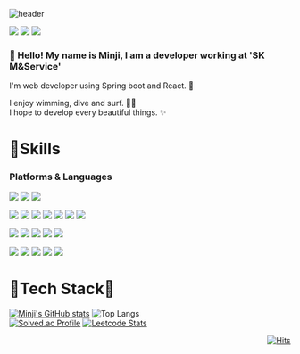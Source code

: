 <!--
**minji428/minji428** is a ✨ _special_ ✨ repository because its `README.md` (this file) appears on your GitHub profile.

Here are some ideas to get you started:

- 🔭 I’m currently working on ...
- 🌱 I’m currently learning ...
- 👯 I’m looking to collaborate on ...
- 🤔 I’m looking for help with ...
- 💬 Ask me about ...
- 📫 How to reach me: ...
- 😄 Pronouns: ...
- ⚡ Fun fact: ...

### Hi there 👋
-->

![header](https://capsule-render.vercel.app/api?type=slice&color=gradient&height=160&section=header&text=MinJi%20Park&fontAlign=50&fontAlignY=70&fontSize=90&fontColor=000000)

<!-- Notion -->
<a href="https://sulfuric-tin-0be.notion.site/283fe820d65e417693805e57f34bc4f9" target="_blank"><img src="https://img.shields.io/badge/Notion-000000?style=for-the-badge&logo=Notion&logoColor=white"/></a>
<a href="mailto:alswl980428@gmail.com" target="_blank"><img src="https://img.shields.io/badge/gamil-EA4335?style=for-the-badge&logo=gmail&logoColor=white"></a>
<a href="https://www.instagram.com/minji_428" target="_blank"><img src="https://img.shields.io/badge/instagram-E4405F?style=for-the-badge&logo=instagram&logoColor=white"></a>


### 👋 Hello! My name is Minji, I am a developer working at 'SK M&Service'<br/>

I'm web developer using Spring boot and React. 💖

I enjoy wimming, dive and surf. 🏄‍♀️ <br/>
I hope to develop every beautiful things. ✨



<!-- Skill -->
# 💪Skills 
### Platforms & Languages
<!-- aws, ubuntu, filezilla -->
<img src="https://img.shields.io/badge/Amazon AWS-232F3E?style=for-the-badge&logo=Amazon AWS&logoColor=white"> <img src="https://img.shields.io/badge/Ubuntu-E95420?style=for-the-badge&logo=Ubuntu&logoColor=white">
<img src="https://img.shields.io/badge/FileZilla-BF0000?style=for-the-badge&logo=FileZilla&logoColor=white">
<br/>

<!-- Spring, Spring boot, React, Node.js, Redis, RabbitMq, Yarn -->
<img src="https://img.shields.io/badge/Spring-6DB33F?style=for-the-badge&logo=Spring&logoColor=white"> <img src="https://img.shields.io/badge/springboot-6DB33F?style=for-the-badge&logo=springboot&logoColor=white">
<img src="https://img.shields.io/badge/react-61DAFB?style=for-the-badge&logo=react&logoColor=black">
<img src="https://img.shields.io/badge/node.js-339933?style=for-the-badge&logo=Node.js&logoColor=white">
<img src="https://img.shields.io/badge/Redis-DC382D?style=for-the-badge&logo=Redis&logoColor=white">
<img src="https://img.shields.io/badge/RabbitMQ-FF6600?style=for-the-badge&logo=RabbitMQ&logoColor=white">
<img src="https://img.shields.io/badge/Yarn-2C8EBB?style=for-the-badge&logo=Yarn&logoColor=white">
<br/>

<!-- TypeScript, Java, JavaScript, Python, Jquery -->
<img src="https://img.shields.io/badge/TypeScript-3178C6?style=for-the-badge&logo=TypeScript&logoColor=white"> <img src="https://img.shields.io/badge/java-007396?style=for-the-badge&logo=java&logoColor=white">
<img src="https://img.shields.io/badge/javascript-F7DF1E?style=for-the-badge&logo=javascript&logoColor=black">
<img src="https://img.shields.io/badge/python-3776AB?style=for-the-badge&logo=python&logoColor=white">
<img src="https://img.shields.io/badge/jquery-0769AD?style=for-the-badge&logo=jquery&logoColor=white">
<br/>

<!-- html5, css3, bootstrap, MySQL, Oracle -->
<img src="https://img.shields.io/badge/html5-E34F26?style=for-the-badge&logo=html5&logoColor=white"> <img src="https://img.shields.io/badge/css3-1572B6?style=for-the-badge&logo=css3&logoColor=white">
<img src="https://img.shields.io/badge/bootstrap-7952B3?style=for-the-badge&logo=bootstrap&logoColor=white">
<img src="https://img.shields.io/badge/MySQL-4479A1?style=for-the-badge&logo=MySQL&logoColor=white">
<img src="https://img.shields.io/badge/Oracle-F80000?style=for-the-badge&logo=Oracle&logoColor=white">
<br/>


<!-- GitHub 상태 -->
# 💙Tech Stack💙 
[![Minji's GitHub stats](https://github-readme-stats.vercel.app/api?username=minji428)](https://github.com/minji428/github-readme-stats)
![Top Langs](https://github-readme-stats.vercel.app/api/top-langs/?username=minji428&layout=compact)
<br/>
[![Solved.ac Profile](http://mazassumnida.wtf/api/v2/generate_badge?boj=minji1803)](https://solved.ac/minji1803/)
[![Leetcode Stats](https://leetcard.jacoblin.cool/alswl980428)](https://leetcode.com/alswl980428)

<div align="right">
  
[![Hits](https://hits.seeyoufarm.com/api/count/incr/badge.svg?url=https%3A%2F%2Fgithub.com%2Fminji428&count_bg=%23F7B7EA&title_bg=%23FF67B9&icon=&icon_color=%23E7E7E7&title=hits&edge_flat=false)](https://hits.seeyoufarm.com)
</div>
